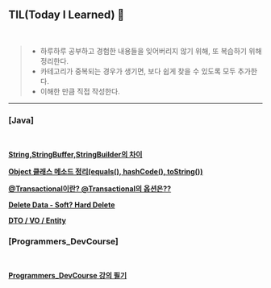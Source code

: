 ## TIL(Today I Learned) 🚀
<br>

> - 하루하루 공부하고 경험한 내용들을 잊어버리지 않기 위해, 또 복습하기 위해 정리한다.<br>
> - 카테고리가 중복되는 경우가 생기면, 보다 쉽게 찾을 수 있도록 모두 추가한다.<br>
> - 이해한 만큼 직접 작성한다.


___

### **[Java]**
<br>


**[String,StringBuffer,StringBuilder의 차이](https://github.com/LSH0809/TIL/blob/master/Java/String%2CStringBuffer%2CStringBuilder/String_StringBuffer_StringBuilder.md)**

**[Object 클래스 메소드 정리(equals(), hashCode(), toString())](https://today-retrospect.tistory.com/92?category=464082)**

**[@Transactional이란? @Transactional의 옵션은??](https://today-retrospect.tistory.com/243?category=466882)**

**[Delete Data - Soft? Hard Delete](https://today-retrospect.tistory.com/230?category=466882)**

**[DTO / VO / Entity](https://today-retrospect.tistory.com/142?category=464082)**
<br>

### **[Programmers_DevCourse]**
<br>


**[Programmers_DevCourse 강의 필기](https://github.com/LSH0809/TIL/tree/master/Programmers_Lecture)**
